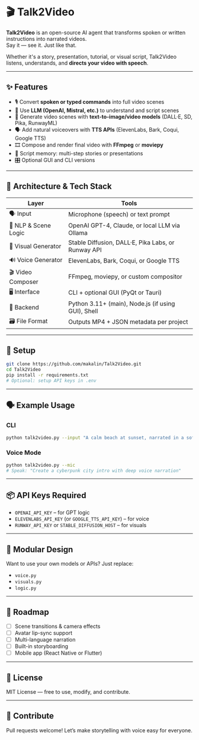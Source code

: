 # 🎬 Talk2Video

**Talk2Video** is an open-source AI agent that transforms spoken or written instructions into narrated videos.  
Say it — see it. Just like that.

Whether it's a story, presentation, tutorial, or visual script, Talk2Video listens, understands, and **directs your video with speech**.

---

## ✨ Features

- 🎙️ Convert **spoken or typed commands** into full video scenes
- 🧠 Use **LLM (OpenAI, Mistral, etc.)** to understand and script scenes
- 📸 Generate video scenes with **text-to-image/video models** (DALL·E, SD, Pika, RunwayML)
- 🗣️ Add natural voiceovers with **TTS APIs** (ElevenLabs, Bark, Coqui, Google TTS)
- 🎞️ Compose and render final video with **FFmpeg** or **moviepy**
- 🧾 Script memory: multi-step stories or presentations
- 🎛️ Optional GUI and CLI versions

---

## 🧠 Architecture & Tech Stack

| Layer | Tools |
|-------|-------|
| 🗣️ Input | Microphone (speech) or text prompt |
| 💬 NLP & Scene Logic | OpenAI GPT-4, Claude, or local LLM via Ollama |
| 🎨 Visual Generator | Stable Diffusion, DALL·E, Pika Labs, or Runway API |
| 🔊 Voice Generator | ElevenLabs, Bark, Coqui, or Google TTS |
| 🎬 Video Composer | FFmpeg, moviepy, or custom compositor |
| 🖥️ Interface | CLI + optional GUI (PyQt or Tauri) |
| 🧰 Backend | Python 3.11+ (main), Node.js (if using GUI), Shell |
| 🗃️ File Format | Outputs MP4 + JSON metadata per project |

---

## 🔧 Setup

```bash
git clone https://github.com/makalin/Talk2Video.git
cd Talk2Video
pip install -r requirements.txt
# Optional: setup API keys in .env
````

---

## 🗣️ Example Usage

### CLI

```bash
python talk2video.py --input "A calm beach at sunset, narrated in a soft female voice"
```

### Voice Mode

```bash
python talk2video.py --mic
# Speak: "Create a cyberpunk city intro with deep voice narration"
```

---

## 📦 API Keys Required

* `OPENAI_API_KEY` – for GPT logic
* `ELEVENLABS_API_KEY` (or `GOOGLE_TTS_API_KEY`) – for voice
* `RUNWAY_API_KEY` or `STABLE_DIFFUSION_HOST` – for visuals

---

## 🔌 Modular Design

Want to use your own models or APIs? Just replace:

* `voice.py`
* `visuals.py`
* `logic.py`

---

## 🧪 Roadmap

* [ ] Scene transitions & camera effects
* [ ] Avatar lip-sync support
* [ ] Multi-language narration
* [ ] Built-in storyboarding
* [ ] Mobile app (React Native or Flutter)

---

## 🤖 License

MIT License — free to use, modify, and contribute.

---

## 🙌 Contribute

Pull requests welcome!
Let’s make storytelling with voice easy for everyone.
